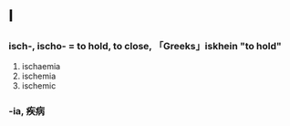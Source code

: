 # I

### isch-, ischo- = to hold, to close, 「Greeks」iskhein "to hold"
1. ischaemia
2. ischemia
3. ischemic


### -ia, 疾病
